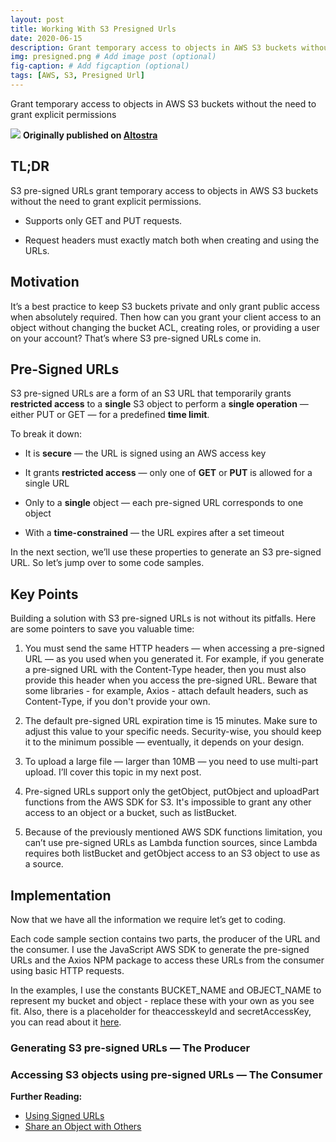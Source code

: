 ```yaml
---
layout: post
title: Working With S3 Presigned Urls
date: 2020-06-15
description: Grant temporary access to objects in AWS S3 buckets without the need to grant explicit permissions
img: presigned.png # Add image post (optional)
fig-caption: # Add figcaption (optional)
tags: [AWS, S3, Presigned Url]
---
```


Grant temporary access to objects in AWS S3 buckets without the need to grant explicit permissions

![](https://cdn-images-1.medium.com/max/3494/1*4ZaSKTqyUqtbqkHRlh7qIQ.png)
**Originally published on [Altostra](https://www.altostra.com/blog/pre-signed-urls)**

## TL;DR

S3 pre-signed URLs grant temporary access to objects in AWS S3 buckets without the need to grant explicit permissions.

* Supports only GET and PUT requests.

* Request headers must exactly match both when creating and using the URLs.

## Motivation

It’s a best practice to keep S3 buckets private and only grant public access when absolutely required. Then how can you grant your client access to an object without changing the bucket ACL, creating roles, or providing a user on your account? That’s where S3 pre-signed URLs come in.

## Pre-Signed URLs

S3 pre-signed URLs are a form of an S3 URL that temporarily grants **restricted access** to a **single** S3 object to perform a **single operation** — either PUT or GET — for a predefined **time limit**.

To break it down:

* It is **secure** — the URL is signed using an AWS access key

* It grants **restricted access** — only one of **GET** or **PUT** is allowed for a single URL

* Only to a **single** object — each pre-signed URL corresponds to one object

* With a **time-constrained** — the URL expires after a set timeout

In the next section, we’ll use these properties to generate an S3 pre-signed URL.
So let’s jump over to some code samples.

## Key Points

Building a solution with S3 pre-signed URLs is not without its pitfalls. Here are some pointers to save you valuable time:

1. You must send the same HTTP headers — when accessing a pre-signed URL — as you used when you generated it. For example, if you generate a pre-signed URL with the Content-Type header, then you must also provide this header when you access the pre-signed URL. Beware that some libraries - for example, Axios - attach default headers, such as Content-Type, if you don't provide your own.

1. The default pre-signed URL expiration time is 15 minutes. Make sure to adjust this value to your specific needs. Security-wise, you should keep it to the minimum possible — eventually, it depends on your design.

1. To upload a large file — larger than 10MB — you need to use multi-part upload. I’ll cover this topic in my next post.

1. Pre-signed URLs support only the getObject, putObject and uploadPart functions from the AWS SDK for S3. It's impossible to grant any other access to an object or a bucket, such as listBucket.

1. Because of the previously mentioned AWS SDK functions limitation, you can’t use pre-signed URLs as Lambda function sources, since Lambda requires both listBucket and getObject access to an S3 object to use as a source.

## Implementation

Now that we have all the information we require let’s get to coding.

Each code sample section contains two parts, the producer of the URL and the consumer. I use the JavaScript AWS SDK to generate the pre-signed URLs and the Axios NPM package to access these URLs from the consumer using basic HTTP requests.

In the examples, I use the constants BUCKET_NAME and OBJECT_NAME to represent my bucket and object - replace these with your own as you see fit.
Also, there is a placeholder for theaccesskeyId and secretAccessKey, you can read about it [here](https://docs.aws.amazon.com/IAM/latest/UserGuide/id_credentials_access-keys.html).

### **Generating S3 pre-signed URLs — The Producer**

<script src="https://gist.github.com/ShaharYak/bcd8ebb8099e4d5a540027b365033815.js"></script>

### Accessing S3 objects using pre-signed URLs — The Consumer

<script src="https://gist.github.com/ShaharYak/cc8c4b2caf1c51350769fcf5931703c6.js"></script>

**Further Reading:**
* [Using Signed URLs](https://docs.aws.amazon.com/AmazonCloudFront/latest/DeveloperGuide/private-content-signed-urls.html)
* [Share an Object with Others](https://docs.aws.amazon.com/AmazonS3/latest/dev/ShareObjectPreSignedURL.html)

